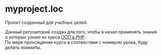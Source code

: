 # myproject.loc
_Проект созданный для учебных целей._

Данный репозиторий создан для того, чтобы я начал применять знания о которых узнаю из курса [ООП в PHP](https://webshake.ru/oop-v-php-prodvinutyj-kurs "Объектно-ориентированное программирование в PHP").  
По мере прохождения курса в соотвествии с номером урока, буду делать коммиты.
